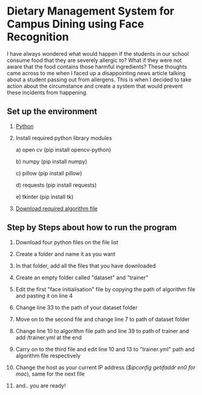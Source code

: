# Dietary Management System for Campus Dining using Face Recognition

I have always wondered what would happen if the students in our school consume food that they are severely allergic to? 
What if they were not aware that the food contains those harmful ingredients? 
These thoughts came across to me when I faced up a disappointing news article talking about a student passing out from allergens. 
This is when I decided to take action about the circumstance and create a system that would prevent these incidents from happening. 

## Set up the environment 
1. [Python](https://www.python.org/downloads/)
2. Install required python library modules
   
   a) open cv (pip install opencv-python)
   
   b) numpy (pip install numpy)
   
   c) pillow (pip install pillow)
   
   d) requests (pip install requests)
   
   e) tkinter (pip install tk)
   
4. [Download required algorithm file](https://github.com/kipr/opencv/blob/master/data/haarcascades/haarcascade_frontalface_default.xml)

## Step by Steps about how to run the program 

1. Download four python files on the file list

2. Create a folder and name it as you want

3. In that folder, add all the files that you have downloaded

4. Create an empty folder called "dataset" and "trainer"

5. Edit the first "face initialisation" file by copying the path of algorithm file and pasting it on line 4

6. Change line 33 to the path of your dataset folder

7. Move on to the second file and change line 7 to path of dataset folder

8. Change line 10 to algorithm file path and line 39 to path of trainer and add /trainer.yml at the end

9. Carry on to the third file and edit line 10 and 13 to "trainer.yml" path and algorithm file respectively

10. Change the host as your current IP address (_$ipconfig getifaddr en0 for mac_), same for the next file 

12. and.. you are ready!

